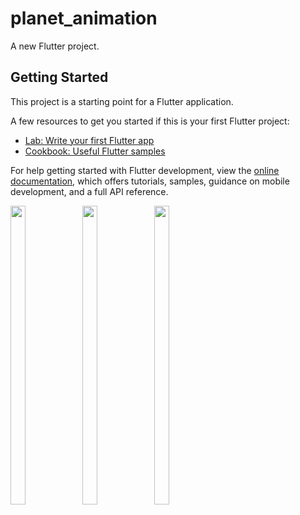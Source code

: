 # planet_animation

A new Flutter project.

## Getting Started

This project is a starting point for a Flutter application.

A few resources to get you started if this is your first Flutter project:

- [Lab: Write your first Flutter app](https://docs.flutter.dev/get-started/codelab)
- [Cookbook: Useful Flutter samples](https://docs.flutter.dev/cookbook)

For help getting started with Flutter development, view the
[online documentation](https://docs.flutter.dev/), which offers tutorials,
samples, guidance on mobile development, and a full API reference.
<p>
  <img src = "https://user-images.githubusercontent.com/114208600/236671431-cc818389-d06a-4124-8473-73509405fa15.jpg" width=22% height=35%>
  <img src = "https://user-images.githubusercontent.com/114208600/236671426-d38ae7ce-9138-4ed6-b6ee-6ccf0da762cd.jpg" width=22% height=35%>
  <img src = "https://user-images.githubusercontent.com/114208600/236671436-4ec3eabc-22f9-4b46-91ab-818bf0ad211c.jpg" width=22% height=35%>
 
</p>

